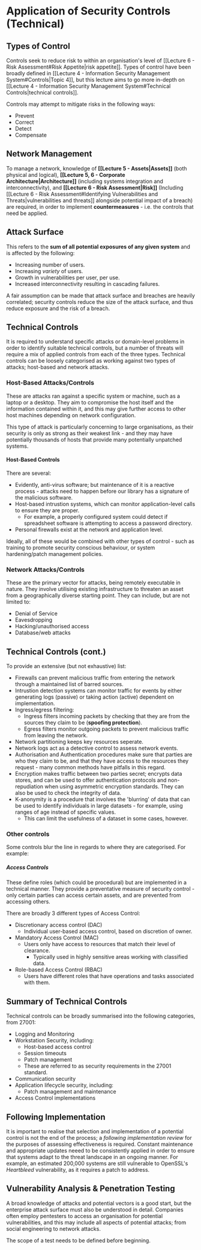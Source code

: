 # Application of Security Controls (Technical)

## Types of Control

Controls seek to reduce risk to within an organisation's level of [[Lecture 6 - Risk Assessment#Risk Appetite|risk appetite]]. Types of control have been broadly defined in [[Lecture 4 - Information Security Management System#Controls|Topic 4]], but this lecture aims to go more in-depth on [[Lecture 4 - Information Security Management System#Technical Controls|technical controls]].

Controls may attempt to mitigate risks in the following ways:
- Prevent
- Correct
- Detect
- Compensate

## Network Management

To manage a network, knowledge of **[[Lecture 5 - Assets|Assets]]** (both physical and logical), **[[Lecture 5, 6 - Corporate Architecture|Architecture]]** (including systems integration and interconnectivity), and **[[Lecture 6 - Risk Assessment|Risk]]** (Including [[Lecture 6 - Risk Assessment#Identifying Vulnerabilities and Threats|vulnerabilities and threats]] alongside potential impact of a breach) are required, in order to implement **countermeasures** - i.e. the controls that need be applied.

## Attack Surface

This refers to the **sum of all potential exposures of any given system** and is affected by the following:

- Increasing number of users.
- Increasing *variety* of users.
- Growth in vulnerabilities per user, per use.
- Increased interconnectivity resulting in cascading failures.

A fair assumption can be made that attack surface and breaches are heavily correlated; security controls reduce the size of the attack surface, and thus reduce exposure and the risk of a breach.

## Technical Controls

It is required to understand specific attacks or domain-level problems in order to identify suitable technical controls, but a number of threats will require a mix of applied controls from each of the three types. Technical controls can be loosely categorised as working against two types of attacks; host-based and network attacks.

### Host-Based Attacks/Controls

These are attacks ran against a specific system or machine, such as a laptop or a desktop. They aim to compromise the host itself and the information contained within it, and this may give further access to other host machines depending on network configuration.

This type of attack is particularly concerning to large organisations, as their security is only as strong as their weakest link - and they may have potentially thousands of hosts that provide many potentially unpatched systems.

#### Host-Based Controls

There are several:

- Evidently, anti-virus software; but maintenance of it is a reactive process - attacks need to happen before our library has a signature of the malicious software.
- Host-based intrustion systems, which can monitor application-level calls to ensure they are proper.
	- For example, a properly configured system could detect if spreadsheet software is attempting to access a password directory.
- Personal firewalls exist at the network and application level.

Ideally, all of these would be combined with other types of control - such as training to promote security conscious behaviour, or system hardening/patch management policies.

### Network Attacks/Controls

These are the primary vector for attacks, being remotely executable in nature. They involve utilising existing infrastructure to threaten an asset from a geographically diverse starting point. They can include, but are not limited to:

- Denial of Service
- Eavesdropping
- Hacking/unauthorised access
- Database/web attacks

## Technical Controls (cont.)

To provide an extensive (but not exhaustive) list:

- Firewalls can prevent malicious traffic from entering the network through a maintained list of barred sources.
- Intrustion detection systems can monitor traffic for events by either generating logs (passive) or taking action (active) dependent on implementation.
- Ingress/egress filtering:
	- Ingress filters incoming packets by checking that they are from the sources they claim to be (**spoofing protection**).
	- Egress filters monitor outgoing packets to prevent malicious traffic from leaving the network.
- Network partitioning keeps key resources seperate.
- Network logs act as a detective control to assess network events.
- Authorisation and Authentication procedures make sure that parties are who they claim to be, and that they have access to the resources they request - many common methods have pitfalls in this regard.
- Encryption makes traffic between two parties secret; encrypts data stores, and can be used to offer authentication protocols and non-repudiation when using asymmetric encryption standards. They can also be used to check the integrity of data.
- K-anonymity is a procedure that involves the 'blurring' of data that can be used to identify individuals in large datasets - for example, using ranges of age instead of specific values.
	- This can limit the usefulness of a dataset in some cases, however.

### Other controls

Some controls blur the line in regards to where they are categorised. For example:

##### Access Controls

These define roles (which could be procedural) but are implemented in a technical manner. They provide a preventative measure of security control - only certain parties can access certain assets, and are prevented from accessing others.

There are broadly 3 different types of Access Control:
- Discretionary access control (DAC)
	- Individual user-based access control, based on discretion of owner.
- Mandatory Access Control (MAC)
	- Users only have access to resources that match their level of clearance.
		- Typically used in highly sensitive areas working with classified data.
- Role-based Access Control (RBAC)
	- Users have different roles that have operations and tasks associated with them.

## Summary of Technical Controls

Technical controls can be broadly summarised into the following categories, from 27001:

- Logging and Monitoring
- Workstation Security, including:
	- Host-based access control
	- Session timeouts
	- Patch management
	-  These are referred to as security requirements in the 27001 standard.
-  Communication security
-  Application lifecycle security, including:
	-  Patch management and maintenance
-  Access Control implementations

## Following Implementation

It is important to realise that selection and implementation of a potential control is not the end of the process; a *following implementation review* for the purposes of assessing effectiveness is required. Constant maintenance and appropriate updates neeed to be consistently applied in order to ensure that systems adapt to the threat landscape in an ongoing manner. For example, an estimated 200,000 systems are still vulnerable to OpenSSL's *Heartbleed* vulnerability, as it requires a patch to address.

## Vulnerability Analysis & Penetration Testing

A broad knowledge of attacks and potential vectors is a good start, but the enterprise attack surface must also be understood in detail. Companies often employ pentesters to access an organisation for potential vulnerabilities, and this may include all aspects of potential attacks; from social engineering to network attacks.

The scope of a test needs to be defined before beginning.

